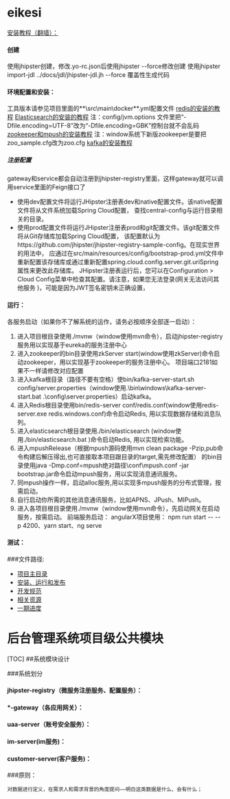 
# eikesi
[安装教程（翻墙）：](http://www.jhipster.tech/)
#### 创建
使用jhipster创建，修改.yo-rc.json后使用jhipster --force修改创建
使用jhipster import-jdl ../docs/jdl/jhipster-jdl.jh --force 覆盖性生成代码

#### 环境配置和安装：
工具版本请参见项目里面的**\src\main\docker\**.yml配置文件
[redis的安装的教程](http://www.runoob.com/redis/redis-install.html)
[Elasticsearch的安装的教程](https://blog.csdn.net/weidong22/article/details/79062851)
注：config/jvm.options 文件里把“-Dfile.encoding=UTF-8”改为“-Dfile.encoding=GBK”控制台就不会乱码
[zookeeper和mpush的安装教程](https://github.com/mywiki/mpush-doc/blob/master/3%E5%AE%89%E8%A3%85zookeeper.md)
注：window系统下新版zookeeper是要把zoo_sample.cfg改为zoo.cfg
[kafka的安装教程](https://blog.csdn.net/tianmanchn/article/details/78943147)
##### 注册配置
gateway和service都会自动注册到jhipster-registry里面，这样gateway就可以调用service里面的Feign接口了
- 使用dev配置文件将运行JHipster注册表dev和native配置文件。该native配置文件将从文件系统加载Spring Cloud配置，
查找central-config与运行目录相关的目录。
- 使用prod配置文件将运行JHipster注册表prod和git配置文件。该git配置文件将从Git存储库加载Spring Cloud配置，
该配置默认为https://github.com/jhipster/jhipster-registry-sample-config。在现实世界的用法中，
应通过在src/main/resources/config/bootstrap-prod.yml文件中重新配置该存储库或通过重新配置spring.cloud.config.server.git.uriSpring
属性来更改此存储库。
JHipster注册表运行后，您可以在Configuration > Cloud Config菜单中检查其配置。请注意，如果您无法登录(网关无法访问其他服务 )，可能是因为JWT签名密钥未正确设置，

#### 运行：
各服务启动（如果你不了解系统的运作，请务必按顺序全部逐一启动）：
1. 进入项目根目录使用./mvnw（window使用mvn命令），启动jhipster-registry服务用以实现基于eureka的服务注册中心
1. 进入zookeeper的bin目录使用zkServer start(window使用zkServer)命令启动zookeeper，用以实现基于zookeeper的服务注册中心。
项目端口2181如果不一样请修改对应配置
1. 进入kafka根目录（路径不要有空格）使bin/kafka-server-start.sh config/server.properties（window使用.\bin\windows\kafka-server-start.bat .\config\server.properties）启动kafka。
1. 进入Redis根目录使用bin/redis-server conf/redis.conf(window使用redis-server.exe redis.windows.conf)命令启动Redis,
用以实现数据存储和消息队列。
1. 进入elasticsearch根目录使用./bin/elasticsearch (window使用./bin/elasticsearch.bat )命令启动Redis,
用以实现检索功能。
1. 进入mpushRelease（根据mpush源码使用mvn clean package -Pzip,pub命令构建后解压得出,也可直接取本项目跟目录的target,需先修改配置）
的bin目录使用java -Dmp.conf=mpush绝对路径\conf\mpush.conf -jar bootstrap.jar命令启动mpush服务，用以实现消息通讯服务。
1. 同mpush操作一样，启动alloc服务,用以实现多mpush服务的分布式管理，按需启动。
1. 自行启动你所需的其他消息通讯服务，比如APNS、JPush、MIPush。
1. 进入各项目根目录使用./mvnw（window使用mvn命令），先启动网关在启动服务，按需启动。
前端服务启动：
    angularX项目使用：
        npm run start -- --p 4200、yarn start、ng serve
#### 测试：

###文件路径:
 - [项目主目录](  ../../README.md)
 - [安装、运行和发布](docs/Setup.md)
 - [开发规范](docs/Style.md)
 - [相关资源](docs/Resource.md)
 - [一期进度](docs/Schedule1.md)
 

后台管理系统项目级公共模块
======
[TOC]
##系统模块设计

###系统划分
#### jhipster-registry（微服务注册服务、配置服务）：

#### *-gateway（各应用网关）：

#### uaa-server（账号安全服务）：

#### im-server(im服务)：

#### customer-server(客户服务)：

###原则：

    对数据进行定义，在需求人和需求背景的角度提问——明白这类数据是什么、会有什么；